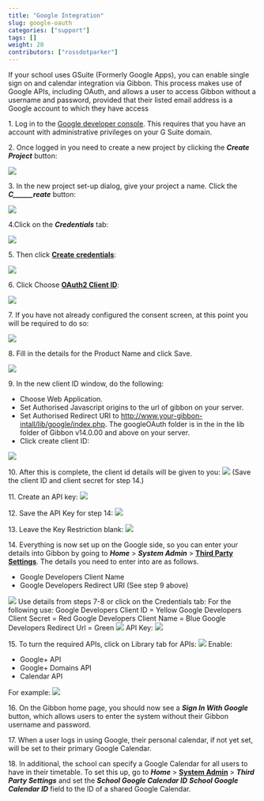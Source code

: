 ```yaml
---
title: "Google Integration"
slug: google-oauth
categories: ["support"]
tags: []
weight: 20
contributors: ["rossdotparker"]
---
```


If your school uses GSuite (Formerly Google Apps), you can enable single sign on and calendar integration via Gibbon. This process makes use of Google APIs, including OAuth, and allows a user to access Gibbon without a username and password, provided that their listed email address is a Google account to which they have access

1\. Log in to the [Google developer console](https://cloud.google.com/console/project). This requires that you have an account with administrative privileges on your G Suite domain.

2\. Once logged in you need to create a new project by clicking the ___Create Project___ button:

[![](/wp/2014/02/02-create-project-300x49.png)](/wp/2014/02/02-create-project.png)

3\. In the new project set-up dialog, give your project a name. Click the ___C______reate___ button:

[![](/wp/2014/02/03-project-name-300x134.png)](/wp/2014/02/03-project-name.png)

4.Click on the ___Credentials___ tab:

[![](/wp/2014/02/05-select-credentialstab-300x274.png)](/wp/2014/02/05-select-credentialstab.png)

5\. Then click <span style="text-decoration: underline;">**Create** **credentials**</span>:

[![](/wp/2014/02/05-create-credentials-300x158.png)](/wp/2014/02/05-create-credentials.png)

6\. Click Choose **<span style="text-decoration: underline;">OAuth2 Client ID</span>**:

[![](/wp/2014/02/06-OAuth-ClientID-300x210.png)](/wp/2014/02/06-OAuth-ClientID.png)

7\. If you have not already configured the consent screen, at this point you will be required to do so:

[![](/wp/2014/02/07a-consent-screen-300x107.png)](/wp/2014/02/07a-consent-screen.png)

8\. Fill in the details for the Product Name and click Save.

[![](/wp/2014/02/07b-product-name-300x290.png)](/wp/2014/02/07b-product-name.png)

9\. In the new client ID window, do the following:

*   Choose Web Application.
*   Set Authorised Javascript origins to the url of gibbon on your server.
*   Set Authorised Redirect URI to http://www.your-gibbon-intall/lib/google/index.php. The googleOAuth folder is in the in the lib folder of Gibbon v14.0.00 and above on your server.
*   Click create client ID:

[![](/wp/2014/02/07c-create-client-id-274x300.png)](/wp/2014/02/07c-create-client-id.png)

10\. After this is complete, the client id details will be given to you: [![](/wp/2014/02/07d-client-id-details-300x140.png)](/wp/2014/02/07d-client-id-details.png) (Save the client ID and client secret for step 14.)

11\. Create an API key: [![](/wp/2014/02/08a-API-key-300x268.png)](/wp/2014/02/08a-API-key.png)

12\. Save the API Key for step 14: [![](/wp/2014/02/08b-API-key-created-300x158.png)](/wp/2014/02/08b-API-key-created.png)

13\. Leave the Key Restriction blank: [![](/wp/2014/02/10-key-restriction-300x281.png)](/wp/2014/02/10-key-restriction.png)

14\. Everything is now set up on the Google side, so you can enter your details into Gibbon by going to ___Home___ > ___System Admin___ > **<span style="text-decoration: underline;">Third Party Settings</span>**. The details you need to enter into are as follows.

*   Google Developers Client Name
*   Google Developers Redirect URI (See step 9 above)

[![](/wp/2014/02/11a-Authentication-Gibbon-300x181.png)](/wp/2014/02/11a-Authentication-Gibbon.png) Use details from steps 7-8 or click on the Credentials tab: For the following use: Google Developers Client ID = Yellow Google Developers Client Secret = Red Google Developers Client Name = Blue Google Developers Redirect Url = Green [![](/wp/2014/02/11b-Client-id-285x300.png)](/wp/2014/02/11b-Client-id.png) API Key: [![](/wp/2014/02/11c-API-key-300x119.png)](/wp/2014/02/11c-API-key.png)

15\. To turn the required APIs, click on Library tab for APIs: [![](/wp/2014/02/12a-Library-APIs-300x148.png)](/wp/2014/02/12a-Library-APIs.png) Enable:

*   Google+ API
*   Google+ Domains API
*   Calendar API

For example: [![](/wp/2014/02/12b-Google-300x228.png)](/wp/2014/02/12b-Google.png)

16\. On the Gibbon home page, you should now see a ___Sign In With Google___ button, which allows users to enter the system without their Gibbon username and password.

17\. When a user logs in using Google, their personal calendar, if not yet set, will be set to their primary Google Calendar.

18\. In additional, the school can specify a Google Calendar for all users to have in their timetable. To set this up, go to ___Home___ > **<span style="text-decoration: underline;">System Admin</span>** > ___Third Party Settings___ and set the ___School Google Calendar ID___
___School Google Calendar ID___ field to the ID of a shared Google Calendar.
